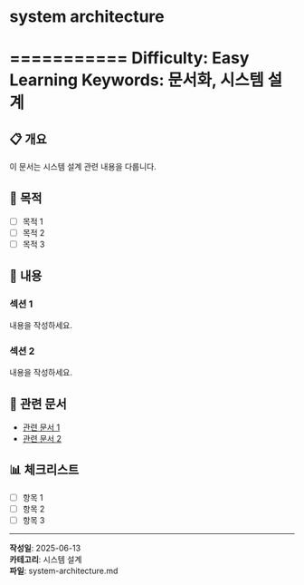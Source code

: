 # system architecture

===========
Difficulty: Easy  
Learning Keywords: 문서화, 시스템 설계  
===========

## 📋 개요

이 문서는 시스템 설계 관련 내용을 다룹니다.

## 🎯 목적

- [ ] 목적 1
- [ ] 목적 2
- [ ] 목적 3

## 📖 내용

### 섹션 1

내용을 작성하세요.

### 섹션 2

내용을 작성하세요.

## 🔗 관련 문서

- [관련 문서 1](../01-planning/PRD.md)
- [관련 문서 2](../03-development/debug-process.md)

## 📊 체크리스트

- [ ] 항목 1
- [ ] 항목 2
- [ ] 항목 3

---

**작성일**: 2025-06-13  
**카테고리**: 시스템 설계  
**파일**: system-architecture.md
